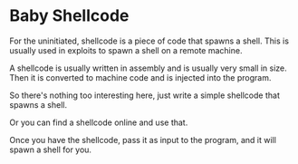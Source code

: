 # Baby Shellcode

For the uninitiated, shellcode is a piece of code that spawns a shell. This is usually used in exploits to spawn a shell on a remote machine.

A shellcode is usually written in assembly and is usually very small in size. Then it is converted to machine code and is injected into the program.

So there's nothing too interesting here, just write a simple shellcode that spawns a shell.

Or you can find a shellcode online and use that.

Once you have the shellcode, pass it as input to the program,
and it will spawn a shell for you.
